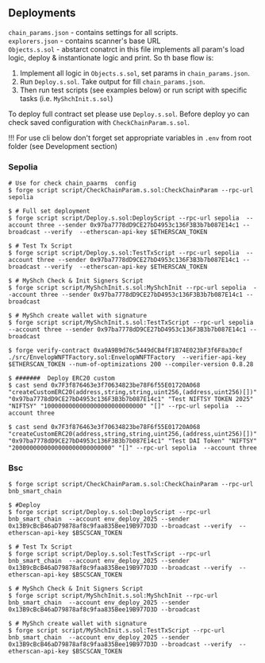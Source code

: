 ## Deployments

`chain_params.json` - contains settings for all scripts.  
`explorers.json` - contains scanner's base URL  
`Objects.s.sol` - abstarct conatrct in this file implements all param's load logic, deploy & instantionate logic
and print. So th base flow  is:
1. Implement all logic in `Objects.s.sol`, set params in `chain_params.json`.
2. Run `Deploy.s.sol`. Take output for fill `chain_params.json`.
3. Then  run test scripts (see examples below) or run script with specific tasks (i.e. `MyShchInit.s.sol`)  

To deploy full contract set please use `Deploy.s.sol`. Before deploy yo can check saved 
configuration with `CheckChainParam.s.sol`.  

!!! For use cli below don't forget set appropriate variables in `.env` from root folder (see Development section)  
### Sepolia
```shell
# Use for check chain_paarms  config
$ forge script script/CheckChainParam.s.sol:CheckChainParam --rpc-url sepolia

$ # Full set deployment
$ forge script script/Deploy.s.sol:DeployScript --rpc-url sepolia  --account three --sender 0x97ba7778dD9CE27bD4953c136F3B3b7b087E14c1 --broadcast --verify  --etherscan-api-key $ETHERSCAN_TOKEN 

$ # Test Tx Script
$ forge script script/Deploy.s.sol:TestTxScript --rpc-url sepolia  --account three --sender 0x97ba7778dD9CE27bD4953c136F3B3b7b087E14c1 --broadcast --verify  --etherscan-api-key $ETHERSCAN_TOKEN 

$ # MyShch Check & Init Signers Script
$ forge script script/MyShchInit.s.sol:MyShchInit --rpc-url sepolia  --account three --sender 0x97ba7778dD9CE27bD4953c136F3B3b7b087E14c1 --broadcast 

$ # MyShch create wallet with signature
$ forge script script/MyShchInit.s.sol:TestTxScript --rpc-url sepolia  --account three --sender 0x97ba7778dD9CE27bD4953c136F3B3b7b087E14c1 --broadcast 

$ forge verify-contract 0xa9A9B9d76c5449dCB4fF1B74E023bF3f6F8a30cf  ./src/EnvelopWNFTFactory.sol:EnvelopWNFTFactory  --verifier-api-key $ETHERSCAN_TOKEN --num-of-optimizations 200 --compiler-version 0.8.28

$ #######  Deploy ERC20 custom
$ cast send 0x7F3f876463e3f70634823be78F6f55E01720A068 "createCustomERC20(address,string,string,uint256,(address,uint256)[])" "0x97ba7778dD9CE27bD4953c136F3B3b7b087E14c1" "Test NIFTSY TOKEN 2025" "NIFTSY" "1000000000000000000000000000" "[]" --rpc-url sepolia  --account three 

$ cast send 0x7F3f876463e3f70634823be78F6f55E01720A068 "createCustomERC20(address,string,string,uint256,(address,uint256)[])" "0x97ba7778dD9CE27bD4953c136F3B3b7b087E14c1" "Test DAI Token" "NIFTSY" "2000000000000000000000000000" "[]" --rpc-url sepolia  --account three 

```


### Bsc
```shell
$ forge script script/CheckChainParam.s.sol:CheckChainParam --rpc-url bnb_smart_chain

$ #Deploy
$ forge script script/Deploy.s.sol:DeployScript --rpc-url bnb_smart_chain  --account env_deploy_2025 --sender 0x13B9cBcB46aD79878af8c9faa835Bee19B977D3D --broadcast --verify  --etherscan-api-key $BSCSCAN_TOKEN 

$ # Test Tx Script
$ forge script script/Deploy.s.sol:TestTxScript --rpc-url bnb_smart_chain  --account env_deploy_2025 --sender 0x13B9cBcB46aD79878af8c9faa835Bee19B977D3D --broadcast --verify  --etherscan-api-key $BSCSCAN_TOKEN 

$ # MyShch Check & Init Signers Script
$ forge script script/MyShchInit.s.sol:MyShchInit --rpc-url bnb_smart_chain  --account env_deploy_2025 --sender 0x13B9cBcB46aD79878af8c9faa835Bee19B977D3D --broadcast 

$ # MyShch create wallet with signature
$ forge script script/MyShchInit.s.sol:TestTxScript --rpc-url bnb_smart_chain  --account env_deploy_2025 --sender 0x13B9cBcB46aD79878af8c9faa835Bee19B977D3D --broadcast --verify  --etherscan-api-key $BSCSCAN_TOKEN 
```
